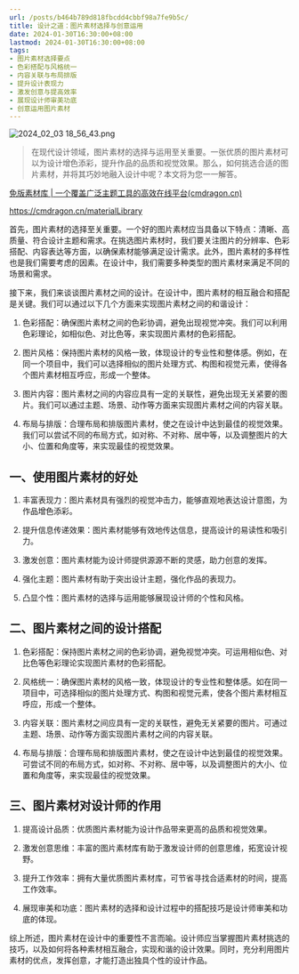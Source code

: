 ```yaml
---
url: /posts/b464b789d818fbcdd4cbbf98a7fe9b5c/
title: 设计之道：图片素材选择与创意运用
date: 2024-01-30T16:30:00+08:00
lastmod: 2024-01-30T16:30:00+08:00
tags:
- 图片素材选择要点
- 色彩搭配与风格统一
- 内容关联与布局排版
- 提升设计表现力
- 激发创意与提高效率
- 展现设计师审美功底
- 创意运用图片素材
---
```


<img src="https://static.cmdragon.cn/blog/images/2024_02_03 18_56_43.png@blog" title="2024_02_03 18_56_43.png" alt="2024_02_03 18_56_43.png"/>

> 在现代设计领域，图片素材的选择与运用至关重要。一张优质的图片素材可以为设计增色添彩，提升作品的品质和视觉效果。那么，如何挑选合适的图片素材，并将其巧妙地融入设计中呢？本文将为您一一解答。

[免版素材库 | 一个覆盖广泛主题工具的高效在线平台(cmdragon.cn)](https://cmdragon.cn/materialLibrary)

https://cmdragon.cn/materialLibrary

首先，图片素材的选择至关重要。一个好的图片素材应当具备以下特点：清晰、高质量、符合设计主题和需求。在挑选图片素材时，我们要关注图片的分辨率、色彩搭配、内容表达等方面，以确保素材能够满足设计需求。此外，图片素材的多样性也是我们需要考虑的因素。在设计中，我们需要多种类型的图片素材来满足不同的场景和需求。

接下来，我们来谈谈图片素材之间的设计。在设计中，图片素材的相互融合和搭配是关键。我们可以通过以下几个方面来实现图片素材之间的和谐设计：

1. 色彩搭配：确保图片素材之间的色彩协调，避免出现视觉冲突。我们可以利用色彩理论，如相似色、对比色等，来实现图片素材的色彩搭配。

2. 图片风格：保持图片素材的风格一致，体现设计的专业性和整体感。例如，在同一个项目中，我们可以选择相似的图片处理方式、构图和视觉元素，使得各个图片素材相互呼应，形成一个整体。

3. 图片内容：图片素材之间的内容应具有一定的关联性，避免出现无关紧要的图片。我们可以通过主题、场景、动作等方面来实现图片素材之间的内容关联。

4. 布局与排版：合理布局和排版图片素材，使之在设计中达到最佳的视觉效果。我们可以尝试不同的布局方式，如对称、不对称、居中等，以及调整图片的大小、位置和角度等，来实现最佳的视觉效果。


## 一、使用图片素材的好处

1. 丰富表现力：图片素材具有强烈的视觉冲击力，能够直观地表达设计意图，为作品增色添彩。

2. 提升信息传递效果：图片素材能够有效地传达信息，提高设计的易读性和吸引力。

3. 激发创意：图片素材能为设计师提供源源不断的灵感，助力创意的发挥。

4. 强化主题：图片素材有助于突出设计主题，强化作品的表现力。

5. 凸显个性：图片素材的选择与运用能够展现设计师的个性和风格。

## 二、图片素材之间的设计搭配

1. 色彩搭配：保持图片素材之间的色彩协调，避免视觉冲突。可运用相似色、对比色等色彩理论实现图片素材的色彩搭配。

2. 风格统一：确保图片素材的风格一致，体现设计的专业性和整体感。如在同一项目中，可选择相似的图片处理方式、构图和视觉元素，使各个图片素材相互呼应，形成一个整体。

3. 内容关联：图片素材之间应具有一定的关联性，避免无关紧要的图片。可通过主题、场景、动作等方面实现图片素材之间的内容关联。

4. 布局与排版：合理布局和排版图片素材，使之在设计中达到最佳的视觉效果。可尝试不同的布局方式，如对称、不对称、居中等，以及调整图片的大小、位置和角度等，来实现最佳的视觉效果。

## 三、图片素材对设计师的作用

1. 提高设计品质：优质图片素材能为设计作品带来更高的品质和视觉效果。

2. 激发创意思维：丰富的图片素材库有助于激发设计师的创意思维，拓宽设计视野。

3. 提升工作效率：拥有大量优质图片素材库，可节省寻找合适素材的时间，提高工作效率。

4. 展现审美和功底：图片素材的选择和设计过程中的搭配技巧是设计师审美和功底的体现。

综上所述，图片素材在设计中的重要性不言而喻。设计师应当掌握图片素材挑选的技巧，以及如何将各种素材相互融合，实现和谐的设计效果。同时，充分利用图片素材的优点，发挥创意，才能打造出独具个性的设计作品。
